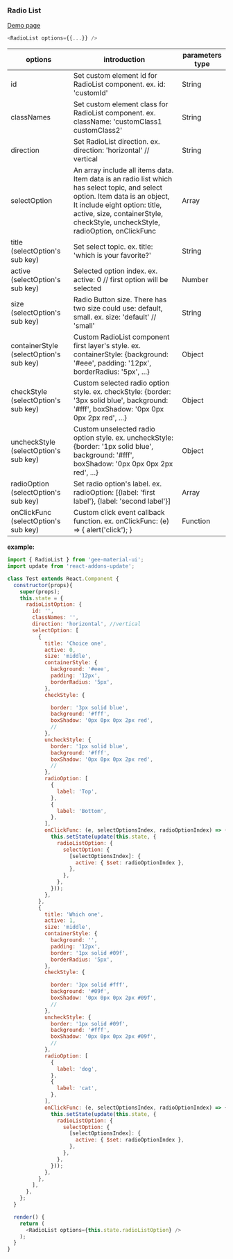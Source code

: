 ### Radio List

[Demo page](https://kyle-cheng-portfolio.herokuapp.com/portfolio/react-material-design#radioList)

```js
<RadioList options={{...}} />
```

options                   | introduction                                                        | parameters type
------------------------- | ------------------------------------------------------------------- | -------------------
id                        | Set custom element id for RadioList component. ex. id: 'customId'      | String
classNames                | Set custom element class for RadioList component. ex. className: 'customClass1 customClass2'   | String
direction                 | Set RadioList direction. ex. direction: 'horizontal' // vertical  | String
selectOption              | An array include all items data. Item data is an radio list which has select topic, and select option. Item data is an object, It include eight option: title, active, size, containerStyle, checkStyle, uncheckStyle, radioOption, onClickFunc | Array
title (selectOption's sub key) | Set select topic. ex. title: 'which is your favorite?' | String
active (selectOption's sub key) | Selected option index. ex. active: 0 // first option will be selected | Number
size (selectOption's sub key) | Radio Button size. There has two size could use: default, small.  ex. size: 'default' // 'small' | String
containerStyle (selectOption's sub key) | Custom RadioList component first layer's style. ex. containerStyle: {background: '#eee', padding: '12px', borderRadius: '5px', ...}  | Object
checkStyle (selectOption's sub key) | Custom selected radio option style. ex. checkStyle: {border: '3px solid blue', background: '#fff', boxShadow: '0px 0px 0px 2px red', ...}  | Object
uncheckStyle (selectOption's sub key) | Custom unselected radio option style. ex. uncheckStyle: {border: '1px solid blue', background: '#fff', boxShadow: '0px 0px 0px 2px red', ...}  | Object
radioOption (selectOption's sub key) | Set radio option's label. ex. radioOption: [{label: 'first label'}, {label: 'second label'}] | Array
onClickFunc (selectOption's sub key)| Custom click event callback function. ex. onClickFunc: (e) => { alert('click'); } | Function



**example:**
```js
import { RadioList } from 'gee-material-ui';
import update from 'react-addons-update';

class Test extends React.Component {
  constructor(props){
    super(props);
    this.state = {
      radioListOption: {
        id: '',
        classNames: '',
        direction: 'horizontal', //vertical
        selectOption: [
          {
            title: 'Choice one',
            active: 0,
            size: 'middle',
            containerStyle: {
              background: '#eee',
              padding: '12px',
              borderRadius: '5px',
            },
            checkStyle: {

              border: '3px solid blue',
              background: '#fff',
              boxShadow: '0px 0px 0px 2px red',
              //
            },
            uncheckStyle: {
              border: '1px solid blue',
              background: '#fff',
              boxShadow: '0px 0px 0px 2px red',
              //
            },
            radioOption: [
              {
                label: 'Top',
              },
              {
                label: 'Bottom',
              },
            ],
            onClickFunc: (e, selectOptionsIndex, radioOptionIndex) => {
              this.setState(update(this.state, {
                radioListOption: {
                  selectOption: {
                    [selectOptionsIndex]: {
                      active: { $set: radioOptionIndex },
                    },
                  },
                },
              }));
            },
          },
          {
            title: 'Which one',
            active: 1,
            size: 'middle',
            containerStyle: {
              background: '',
              padding: '12px',
              border: '1px solid #09f',
              borderRadius: '5px',
            },
            checkStyle: {

              border: '3px solid #fff',
              background: '#09f',
              boxShadow: '0px 0px 0px 2px #09f',
              //
            },
            uncheckStyle: {
              border: '1px solid #09f',
              background: '#fff',
              boxShadow: '0px 0px 0px 2px #09f',
              //
            },
            radioOption: [
              {
                label: 'dog',
              },
              {
                label: 'cat',
              },
            ],
            onClickFunc: (e, selectOptionsIndex, radioOptionIndex) => {
              this.setState(update(this.state, {
                radioListOption: {
                  selectOption: {
                    [selectOptionsIndex]: {
                      active: { $set: radioOptionIndex },
                    },
                  },
                },
              }));
            },
          },
        ],
      },
    };
  }

  render() {
    return (
      <RadioList options={this.state.radioListOption} />
    );
  }
}
```

